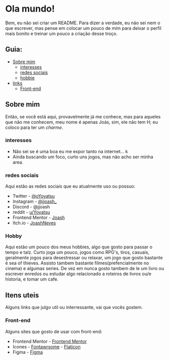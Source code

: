 ﻿# Ola mundo!

Bem, eu não sei criar um README. Para dizer a verdade, eu não sei nem o que escrever, mas pense em colocar um pouco de mim para deixar o perfil mais bonito e treinar um pouco a criação desse troço.

## Guia:

- [Sobre mim](#sobre-mim)
    - [interesses](#interesses)
    - [redes sociais](#redes-sociais)
    - [hobbie](#hobby)
- [links](#itens-uteis)
    - [Front-end](#front-end)


## Sobre mim

Então, se você está aqui, provavelmente já me conhece, mas para aqueles que não me conhecem, meu nome é apenas Joás, sim, ele não tem H; eu coloco para ter um *charme*.

 ### interesses

- Não sei se é uma boa eu me expor tanto na internet... k
- Ainda buscando um foco, curto uns jogos, mas não acho ser minha area.

 ### redes sociais

Aqui estão as redes sociais que eu atualmente uso ou possuo:
- Twitter - [@oYoyatsu](https://www.twitter.com/oYoyatsu)
- Instagram - [@jjoash_](https://www.instagram.com/jjoash_)
- Discord - @jjoash
- reddit - [u/Yoyatsu](https://www.reddit.com/user/Yoyatsu)
- Frontend Mentor - [Joash](https://www.frontendmentor.io/profile/joashneves)
- Itch.io - [JoashNeves](https://joashneves.itch.io)

 ### Hobby

 Aqui estão um pouco dos meus hobbies, algo que gosto para passar o tempo e talz.
 Curto joga um pouco, jogos como RPG's, tiros, casuais, geralmente jogos para desestressar ou relaxar, um jogo que gosto bastante é sea of thieves.
 Assisto tambem bastante filmes(prefencialmente no cinema) e algumas series.
 De vez em nunca gosto tambem de le um livro ou escrever enredos ou estudar algo relacionado a roteiros de livros ou/e historia, e tomar um cafe.
  
 ## Itens uteis

Alguns links que julgo util ou interressante, vai que vocês gostem.

 ### Front-end
 
 Alguns sites que gosto de usar com front-end:

 - Frontend Mentor - [Frontend Mentor](https://www.frontendmentor.io/challenges)
 - Icones - [Fontawrsome](https://fontawesome.com/search?o=r&m=free)
          - [Flaticon](https://www.flaticon.com/free-icons/content)
 - Figma - [Figma](https://www.figma.com/)


